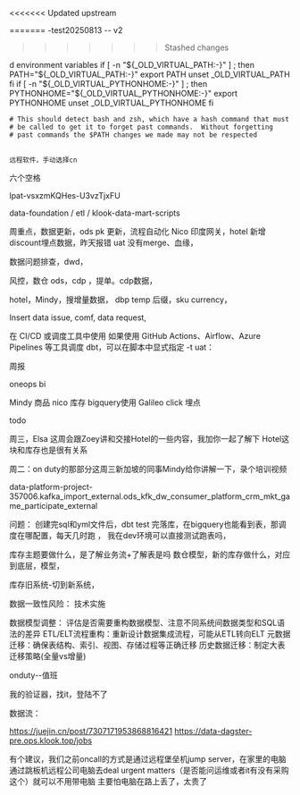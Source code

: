 <<<<<<< Updated upstream

=======
-test20250813
-- v2
>>>>>>> Stashed changes

d environment variables
    if [ -n "${_OLD_VIRTUAL_PATH:-}" ] ; then
        PATH="${_OLD_VIRTUAL_PATH:-}"
        export PATH
        unset _OLD_VIRTUAL_PATH
    fi
    if [ -n "${_OLD_VIRTUAL_PYTHONHOME:-}" ] ; then
        PYTHONHOME="${_OLD_VIRTUAL_PYTHONHOME:-}"
        export PYTHONHOME
        unset _OLD_VIRTUAL_PYTHONHOME
    fi

    # This should detect bash and zsh, which have a hash command that must
    # be called to get it to forget past commands.  Without forgetting
    # past commands the $PATH changes we made may not be respected


    远程软件，手动选择cn

六个空格


lpat-vsxzmKQHes-U3vzTjxFU

data-foundation / etl / klook-data-mart-scripts



周重点，数据更新，ods pk 更新，流程自动化
Nico 印度网关，hotel 新增 discount埋点数据，昨天报错
uat 没有merge、血缘，

数据问题排查，dwd，

风控，数仓 ods，cdp ，提单。cdp数据，


hotel，Mindy，搜增量数据，
dbp temp 后缀，sku currency，

 Insert data issue, comf, data request, 

在 CI/CD 或调度工具中使用
如果使用 GitHub Actions、Airflow、Azure Pipelines 等工具调度 dbt，可以在脚本中显式指定 -t uat：


周报

oneops
bi


Mindy 商品
nico 库存
bigquery使用
Galileo click 埋点


todo

周三，Elsa 这周会跟Zoey讲和交接Hotel的一些内容，我加你一起了解下
Hotel这块和库存也是很有关系

周二：on duty的那部分这周三新加坡的同事Mindy给你讲解一下，录个培训视频



data-platform-project-357006.kafka_import_external.ods_kfk_dw_consumer_platform_crm_mkt_game_participate_external


问题：
创建完sql和yml文件后，dbt test 完落库，在bigquery也能看到表，那调度在哪配置，每天几时跑 ，
我在dev环境可以直接测试跑表吗，


库存主题要做什么，是了解业务流+了解表是吗
数仓模型，新的库存做什么，对应到底层，模型，


库存旧系统-切到新系统，

数据一致性风险：
技术实施

数据模型调整：
评估是否需要重构数据模型、注意不同系统间数据类型和SQL语法的差异
ETL/ELT流程重构：重新设计数据集成流程，可能从ETL转向ELT
元数据迁移：确保表结构、索引、视图、存储过程等正确迁移
历史数据迁移：制定大表迁移策略(全量vs增量)



onduty--值班






我的验证器，找it，登陆不了


数据流：























https://juejin.cn/post/7307171953868816421
https://data-dagster-pre.ops.klook.top/jobs



有个建议，我们之前oncall的方式是通过远程堡垒机jump server，在家里的电脑通过跳板机远程公司电脑去deal urgent matters（是否能问运维或者it有没有采购这个）就可以不用带电脑 主要怕电脑在路上丢了，太贵了








































